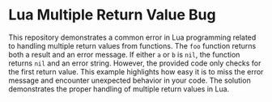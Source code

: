 # Lua Multiple Return Value Bug

This repository demonstrates a common error in Lua programming related to handling multiple return values from functions.  The `foo` function returns both a result and an error message. If either `a` or `b` is `nil`, the function returns `nil` and an error string. However, the provided code only checks for the first return value. This example highlights how easy it is to miss the error message and encounter unexpected behavior in your code. The solution demonstrates the proper handling of multiple return values in Lua.